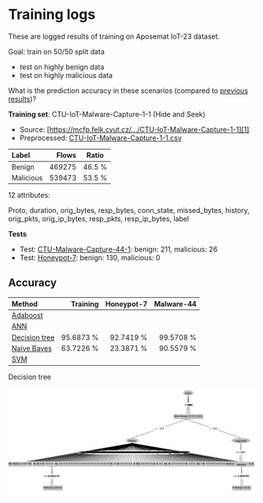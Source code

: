 # Training logs

These are logged results of training on Aposemat IoT-23 dataset.

Goal: train on 50/50 split data

- test on highly benign data
- test on highly malicious data

What is the prediction accuracy in these scenarios (compared to [previous results](../2-24/readme.md))?
 
**Training set**: CTU-IoT-Malware-Capture-1-1 (Hide and Seek)

- Source: [https://mcfp.felk.cvut.cz/.../CTU-IoT-Malware-Capture-1-1][1]
- Preprocessed: [CTU-IoT-Malware-Capture-1-1.csv][2]

| Label     | Flows   | Ratio   |
| :-------- | ------: | :-----: |
| Benign    | 469275  |  46.5 % |
| Malicious | 539473  |  53.5 % |

12 attributes:

Proto, duration, orig_bytes, resp_bytes, conn_state, missed_bytes, history, orig_pkts, orig_ip_bytes, resp_pkts, 
resp_ip_bytes, label

**Tests**

- Test: [CTU-Malware-Capture-44-1][3]: benign: 211, malicious: 26 
- Test: [Honeypot-7][4]: benign: 130, malicious: 0

## Accuracy

| Method              | Training    | Honeypot-7 | Malware-44 |
| :------------------ | ----------: | ---------: | ---------: |
| [Adaboost][AB]      |             |            |            |
| [ANN][AN]           |             |            |            |
| [Decision tree][DT] |   95.6873 % |  92.7419 % |  99.5708 % |
| [Naive Bayes][NB]   |   63.7226 % |  23.3871 % |  90.5579 % |
| [SVM][SV]           |             |            |            |  


Decision tree

![img](dt.jpeg)


[1]: https://mcfp.felk.cvut.cz/publicDatasets/IoT-23-Dataset/IndividualScenarios/CTU-IoT-Malware-Capture-1-1
[2]: https://github.com/iotcad/module-2/blob/44967f3e6aa6288a4eb806face3bf21686f89851/data/CTU-IoT-Malware-Capture-1-1.csv
[3]: https://github.com/iotcad/sensor-data/blob/611d9ff5e768c74fc8a5f7ea2ef52a974b85eeae/iot-23/CTU-Malware-Capture-44-1-labeled.csv
[4]: https://github.com/iotcad/sensor-data/blob/611d9ff5e768c74fc8a5f7ea2ef52a974b85eeae/iot-23/CTU-Honeypot-Capture-7-1-labeled.csv
[NB]: naive-bayes
[DT]: tree
[SV]: svm
[AN]: ann
[AB]: adaboost